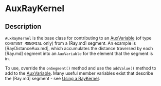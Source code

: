 # AuxRayKernel

## Description

`AuxRayKernel` is the base class for contributing to an [AuxVariable](syntax/AuxVariables/index.md) (of type `CONSTANT MONOMIAL` only) from a [Ray.md] segment. An example is [RayDistanceAux.md], which accumulates the distance traversed by each [Ray.md] segment into an `AuxVariable` for the element that the segment is in.

To use, override the `onSegment()` method and use the `addValue()` method to add to the [AuxVariable](syntax/AuxVariables/index.md). Many useful member variables exist that describe the [Ray.md] segment - see [Using a RayKernel](syntax/RayKernels/index.md#using-a-raykernel).
